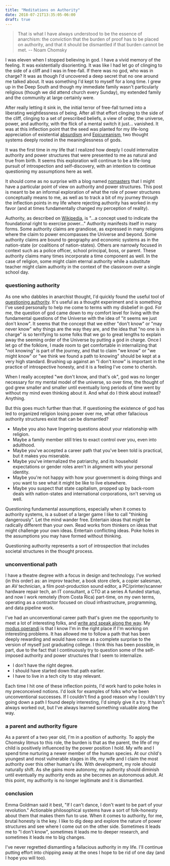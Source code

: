 ```yaml
---
title: "Meditations on Authority"
date: 2018-07-21T13:35:05-06:00
draft: true
---
```


> That is what I have always understood to be the essence of anarchism: the conviction that the burden of proof has to be placed on authority, and that it should be dismantled if that burden cannot be met. 
> -- Noam Chomsky

I was eleven when I stopped believing in god. I have a vivid memory of the feeling. It was existentially disorienting. It was like I had let go of clinging to the side of a cliff and I was in free-fall. If there was no god, who was in charge? It was as though I'd uncovered a deep secret that no one around me talked about. It was something I'd kept to myself for a long time. I grew up in the Deep South and though my immediate family wasn't particularly religious (though we did attend church every Sunday), my extended family and the community at large certainly were.

After really letting it sink in, the initial terror of free-fall turned into a liberating weightlessness of being. After all that effort clinging to the side of the cliff, clinging to a set of prescribed beliefs, a view of order, the universe, power, and authority, with the flick of a mental switch it just... vanished. It was at this inflection point that the seed was planted for my life-long appreciation of existential [absurdism](https://en.wikipedia.org/wiki/Absurdism) and [Epicureanism](https://en.wikipedia.org/wiki/Epicureanism), two thought systems deeply rooted in the meaninglessness of gods.

It was the first time in my life that I realized how deeply I could internalize authority and power structures that were presented to me as natural and true from birth. It seems this exploration will continue to be a life-long pursuit of introspection and self-discovery, with an intention to continue questioning my assumptions here as well.

It should come as no surprise with a blog named [nomasters](https://en.wikipedia.org/wiki/No_gods%2C_no_masters) that I might have a particular point of view on authority and power structures. This post is meant to be an informal exploration of what the role of power structures conceptually means to me, as well as to track a bit of my journey through the inflection points in my life where rejecting authority has worked in my favor (and at times fundamentally changed my perception of reality).

Authority, as described on [Wikipedia](https://en.wikipedia.org/wiki/Authority), is "...a concept used to indicate the foundational right to exercise power..." Authority manifests itself in many forms. Some authority claims are grandiose, as expressed in many religions where the claim to power encompasses the Universe and beyond. Some authority claims are bound to geography and economic systems as in the nation-state (or coalitions of nation-states). Others are narrowly focused in context such as a police officer, school principal, boss, or parent. These authority claims many times incorporate a time component as well. In the case of religion, some might claim eternal authority while a substitute teacher might claim authority in the context of the classroom over a single school day.

### questioning authority

As one who dabbles in anarchist thought, I'd quickly found the useful tool of [questioning authority](https://en.wikipedia.org/wiki/Question_authority). It's useful as a thought experiment and is something I've used personally to help me come to terms with my disbelief in god. For me, the question of god came down to my comfort level for living with the fundamental questions of the Universe with the idea of "it seems we just don't know". It seems that the concept that we either "don't know" or "may never know" why things are the way they are, and the idea that "no one is in charge" is so terrifying to some folks that we go to great lengths to explain away the seeming order of the Universe by putting a god in charge. Once I let go of the folklore, I made room to get comfortable in internalizing that "not knowing" is part of the journey, and that to claim "we know" or "we might know" or "we think we found a path to knowing" should be kept at a very high standard. Brushing up against an "I don't know" is important in the practice of introspective honesty, and it is a feeling I've come to cherish. 

When I really accepted "we don't know, and that's ok", god was no longer necessary for my mental model of the universe, so over time, the thought of god grew smaller and smaller until eventually long periods of time went by without my mind even thinking about it. And what do I think about instead? Anything.

But this goes much further than that. If questioning the existence of god has led to organized religion losing power over me, what other fallacious authority structures exist that can be dismantled?

- Maybe you also have lingering questions about your relationship with religion.
- Maybe a family member still tries to exact control over you, even into adulthood.
- Maybe you've accepted a career path that you've been told is practical, but it makes you miserable.
- Maybe you've internalized the patriarchy, and its household expectations or gender roles aren't in alignment with your personal identity.
- Maybe you're not happy with how your government is doing things and you want to see what it might be like to live elsewhere.
- Maybe you suspect that state capitalism, propped up by back-room deals with nation-states and international corporations, isn't serving us well.

Questioning fundamental assumptions, especially when it comes to authority systems, is a subset of a larger game I like to call "thinking dangerously". Let the mind wander free. Entertain ideas that might be radically different than your own. Read works from thinkers on ideas that might challenge your own ideas. Entertain conflicting ideas. Poke holes in the assumptions you may have formed without thinking.

Questioning authority represents a sort of introspection that includes societal structures in the thought process.

### unconventional path

I have a theatre degree with a focus in design and technology. I've worked (in this order) as: an improv teacher, a book store clerk, a copier salesman, an AV technician, a film post-production sound editor, a PC/printer/scanner hardware repair tech, an IT consultant, a CTO at a series A funded startup, and now I work remotely (from Costa Rica) part-time, on my own terms, operating as a contractor focused on cloud infrastructure, programming, and data pipeline work.

I've had an unconventional career path that's given me the opportunity to meet a lot of interesting folks, and [write and speak along the way](https://n.2p5.xyz/writing-speaking-and-press.html). My [modus operandi](https://en.wikipedia.org/wiki/Modus_operandi) is that I know I'm in the right place if I'm working on interesting problems. It has allowed me to follow a path that has been deeply rewarding and would have come as a complete surprise to the version of myself just graduating college. I think this has been possible, in part, due to the fact that I continuously try to question some of the self-imposed authority and power structures that I seem to internalize.

- I don't have the right degree.
- I should have started down that path earlier.
- I have to live in a tech city to stay relevant.

Each time I hit one of these inflection points, I'd work hard to poke holes in my preconceived notions. I'd look for examples of folks who've been unconventional successes. If I couldn't find a good reason why I couldn't try going down a path I found deeply interesting, I'd simply give it a try. It hasn't always worked out, but I've always learned something valuable along the way.

### a parent and authority figure

As a parent of a two year old, I'm in a position of authority. To apply the Chomsky litmus to this role, the burden is that as the parent, the life of my child is positively influenced by the power position I hold. My wife and I spend time nurturing a newer member of the human species. At our child's youngest and most vulnerable stages in life, my wife and I claim the most authority over this other human's life. With development, my role should naturally shift. As she gains more autonomy, my authority should diminish until eventually my authority ends as she becomes an autonomous adult. At this point, my authority is no longer legitimate and it is dismantled. 

### conclusion

Emma Goldman said it best, "If I can't dance, I don't want to be part of your revolution." Actionable philosophical systems have a sort of folk-honesty about them that makes them fun to use. When it comes to authority, for me, brutal honesty is the key. I like to dig deep and explore the nature of power structures and see where I come out on the other side. Sometimes it leads me to "I don't know", sometimes it leads me to deeper research, and sometimes it leads me to big changes.

I've never regretted dismantling a fallacious authority in my life. I'll continue putting effort into chipping away at the ones I hope to be rid of one day (and I hope you will too).
